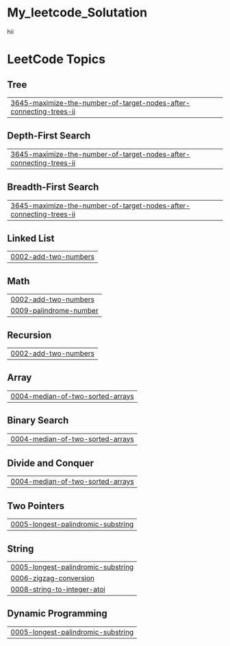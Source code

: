 # My_leetcode_Solutation
hii

<!---LeetCode Topics Start-->
# LeetCode Topics
## Tree
|  |
| ------- |
| [3645-maximize-the-number-of-target-nodes-after-connecting-trees-ii](https://github.com/shivamd2a/My_leetcode_Solutation/tree/master/3645-maximize-the-number-of-target-nodes-after-connecting-trees-ii) |
## Depth-First Search
|  |
| ------- |
| [3645-maximize-the-number-of-target-nodes-after-connecting-trees-ii](https://github.com/shivamd2a/My_leetcode_Solutation/tree/master/3645-maximize-the-number-of-target-nodes-after-connecting-trees-ii) |
## Breadth-First Search
|  |
| ------- |
| [3645-maximize-the-number-of-target-nodes-after-connecting-trees-ii](https://github.com/shivamd2a/My_leetcode_Solutation/tree/master/3645-maximize-the-number-of-target-nodes-after-connecting-trees-ii) |
## Linked List
|  |
| ------- |
| [0002-add-two-numbers](https://github.com/shivamd2a/My_leetcode_Solutation/tree/master/0002-add-two-numbers) |
## Math
|  |
| ------- |
| [0002-add-two-numbers](https://github.com/shivamd2a/My_leetcode_Solutation/tree/master/0002-add-two-numbers) |
| [0009-palindrome-number](https://github.com/shivamd2a/My_leetcode_Solutation/tree/master/0009-palindrome-number) |
## Recursion
|  |
| ------- |
| [0002-add-two-numbers](https://github.com/shivamd2a/My_leetcode_Solutation/tree/master/0002-add-two-numbers) |
## Array
|  |
| ------- |
| [0004-median-of-two-sorted-arrays](https://github.com/shivamd2a/My_leetcode_Solutation/tree/master/0004-median-of-two-sorted-arrays) |
## Binary Search
|  |
| ------- |
| [0004-median-of-two-sorted-arrays](https://github.com/shivamd2a/My_leetcode_Solutation/tree/master/0004-median-of-two-sorted-arrays) |
## Divide and Conquer
|  |
| ------- |
| [0004-median-of-two-sorted-arrays](https://github.com/shivamd2a/My_leetcode_Solutation/tree/master/0004-median-of-two-sorted-arrays) |
## Two Pointers
|  |
| ------- |
| [0005-longest-palindromic-substring](https://github.com/shivamd2a/My_leetcode_Solutation/tree/master/0005-longest-palindromic-substring) |
## String
|  |
| ------- |
| [0005-longest-palindromic-substring](https://github.com/shivamd2a/My_leetcode_Solutation/tree/master/0005-longest-palindromic-substring) |
| [0006-zigzag-conversion](https://github.com/shivamd2a/My_leetcode_Solutation/tree/master/0006-zigzag-conversion) |
| [0008-string-to-integer-atoi](https://github.com/shivamd2a/My_leetcode_Solutation/tree/master/0008-string-to-integer-atoi) |
## Dynamic Programming
|  |
| ------- |
| [0005-longest-palindromic-substring](https://github.com/shivamd2a/My_leetcode_Solutation/tree/master/0005-longest-palindromic-substring) |
<!---LeetCode Topics End-->